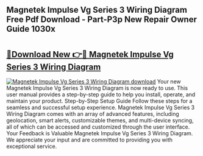 ## Magnetek Impulse Vg Series 3 Wiring Diagram Free Pdf Download - Part-P3p New Repair Owner Guide 1030x

# <h2><a href="http://dfnb3m.blite.top/?on=Magnetek+Impulse+Vg+Series+3+Wiring+Diagram">🔗Download New 👉🔴 Magnetek Impulse Vg Series 3 Wiring Diagram</a></h2>

[![Magnetek Impulse Vg Series 3 Wiring Diagram download](https://i.imgur.com/lujVjoI.png)](http://dfnb3m.blite.top/?on=Magnetek+Impulse+Vg+Series+3+Wiring+Diagram)
Your new Magnetek Impulse Vg Series 3 Wiring Diagram is now ready to use. This user manual provides a step-by-step guide to help you install, operate, and maintain your product. Step-by-Step Setup Guide Follow these steps for a seamless and successful setup experience. Magnetek Impulse Vg Series 3 Wiring Diagram comes with an array of advanced features, including geolocation, smart alerts, customizable themes, and multi-device syncing, all of which can be accessed and customized through the user interface. Your Feedback is Valuable Magnetek Impulse Vg Series 3 Wiring Diagram. We appreciate your input and are committed to providing you with exceptional service.

